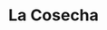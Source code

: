 ---
title: "La Cosecha"
url: /ciudad-guayana-puerto-ordaz/la-cosecha-carrera-caruachi/
shop: Gemüse & Obst
---